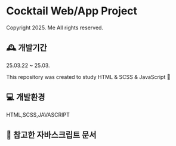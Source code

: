 # Cocktail Web/App Project

Copyright 2025. Me All rights reserved.

## 🕰️ 개발기간

25.03.22 ~ 25.03.

This repository was created to study HTML & SCSS & JavaScript 💖

## 💻 개발환경

HTML,SCSS,JAVASCRIPT

## 📌 참고한 자바스크립트 문서
